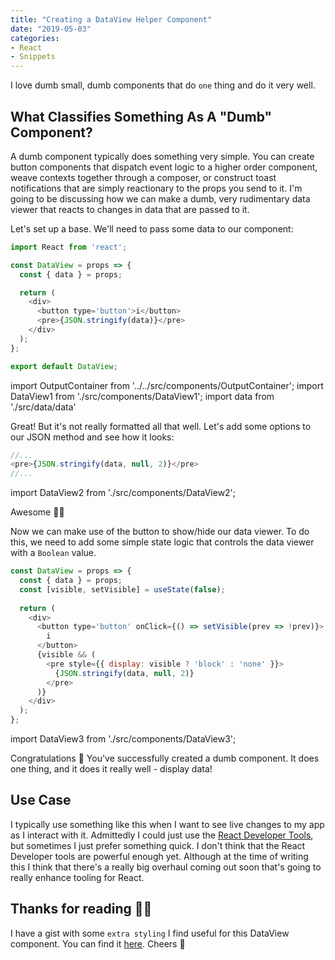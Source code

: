 ```yaml
---
title: "Creating a DataView Helper Component"
date: "2019-05-03"
categories:
- React
- Snippets
---
```


I love dumb small, dumb components that do `one` thing and do it very well.

## What Classifies Something As A "Dumb" Component?

A dumb component typically does something very simple. You can create button components that dispatch event logic to a higher order component, weave contexts together through a composer, or construct toast notifications that are simply reactionary to the props you send to it. I'm going to be discussing how we can make a dumb, very rudimentary data viewer that reacts to changes in data that are passed to it.

Let's set up a base. We'll need to pass some data to our component:

```js
import React from 'react';

const DataView = props => {
  const { data } = props;

  return (
    <div>
      <button type='button'>i</button>
      <pre>{JSON.stringify(data)}</pre>
    </div>
  );
};

export default DataView;
```

import OutputContainer from '../../src/components/OutputContainer';
import DataView1 from './src/components/DataView1';
import data from './src/data/data'

<OutputContainer>
  <DataView1 data={data} />
</OutputContainer>

Great! But it's not really formatted all that well. Let's add some options to our JSON method and see how it looks:

```js
//...
<pre>{JSON.stringify(data, null, 2)}</pre>
//...
```

import DataView2 from './src/components/DataView2';

<OutputContainer>
  <DataView2 data={data} />
</OutputContainer>


Awesome 👍🏻

Now we can make use of the button to show/hide our data viewer. To do this, we need to add some simple state logic that controls the data viewer with a `Boolean` value.

```js
const DataView = props => {
  const { data } = props;
  const [visible, setVisible] = useState(false);
  
  return (
    <div>
      <button type='button' onClick={() => setVisible(prev => !prev)}>
        i
      </button>
      {visible && (
        <pre style={{ display: visible ? 'block' : 'none' }}>
          {JSON.stringify(data, null, 2)}
        </pre>
      )}
    </div>
  );
};
```

import DataView3 from './src/components/DataView3';

<OutputContainer>
  <DataView3 data={data} />
</OutputContainer>

Congratulations 🎉 You've successfully created a dumb component. It does one thing, and it does it really well - display data!

## Use Case
I typically use something like this when I want to see live changes to my app as I interact with it. Admittedly I could just use the [React Developer Tools](https://www.google.com/search?client=opera&hs=QLP&ei=RWfQXLbyHsH6sAW4o4eQAQ&q=React+Developer+Tools&oq=React+Developer+Tools&gs_l=psy-ab.3..0l10.5606.5606..6077...0.0..0.87.87.1......0....2j1..gws-wiz.......0i71.jldEa6IIqxs), but sometimes I just prefer something quick. I don't think that the React Developer tools are powerful enough yet. Although at the time of writing this I think that there's a really big overhaul coming out soon that's going to really enhance tooling for React.

## Thanks for reading 👋🏻
I have a gist with some `extra styling` I find useful for this DataView component. You can find it [here](https://gist.github.com/dmetivier/b67b703c4bbec4bdc22a76170adc09c5). Cheers 🍻

